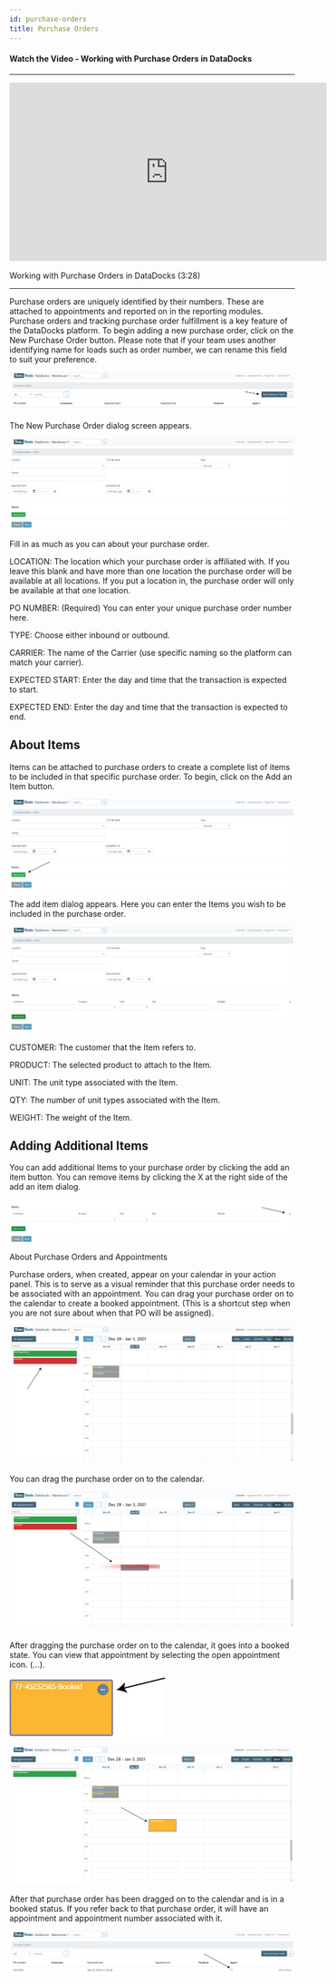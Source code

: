```yaml
---
id: purchase-orders
title: Purchase Orders
---
```


#### Watch the Video - Working with Purchase Orders in DataDocks

***
<p align="center"><iframe width="560" height="315" src="https://www.youtube.com/embed/D3PnKME17fY" frameborder="0" allow="accelerometer; autoplay; clipboard-write; encrypted-media; gyroscope; picture-in-picture" allowfullscreen></iframe></p>

Working with Purchase Orders in DataDocks (3:28)
***

Purchase orders are uniquely identified by their numbers. These are attached to appointments and reported on in the reporting modules. Purchase orders and tracking purchase order fulfillment is a key feature of the DataDocks platform. To begin adding a new purchase order, click on the New Purchase Order button. Please note that if your team uses another identifying name for loads such as order number, we can rename this field to suit your preference.

![Main View](/img/docs/advanced/purchase-orders/main.jpg)

The New Purchase Order dialog screen appears. 

![New Purchase Order](/img/docs/advanced/purchase-orders/new-po-dialog.jpg)

Fill in as much as you can about your purchase order. 

LOCATION: The location which your purchase order is affiliated with. If you leave this blank and have more than one location the purchase order will be available at all locations. If you put a location in, the purchase order will only be available at that one location.

PO NUMBER: (Required) You can enter your unique purchase order number here. 

TYPE: Choose either inbound or outbound.

CARRIER: The name of the Carrier (use specific naming so the platform can match your carrier).

EXPECTED START: Enter the day and time that the transaction is expected to start. 

EXPECTED END: Enter the day and time that the transaction is expected to end.

## About Items

Items can be attached to purchase orders to create a complete list of items to be included in that specific purchase order. To begin, click on the Add an Item button. 

![Add an Item](/img/docs/advanced/purchase-orders/add-item.jpg)

The add item dialog appears. Here you can enter the Items you wish to be included in the purchase order. 

![Add Item Dialog Screen](/img/docs/advanced/purchase-orders/add-new-item-dialog.jpg)

CUSTOMER: The customer that the Item refers to.

PRODUCT: The selected product to attach to the Item.

UNIT: The unit type associated with the Item.

QTY: The number of unit types associated with the Item.

WEIGHT: The weight of the Item.

## Adding Additional Items

You can add additional Items to your purchase order by clicking the add an item button. You can remove items by clicking the X at the right side of the add an item dialog.  

![Remove Item](/img/docs/advanced/purchase-orders/remove-item.jpg)

About Purchase Orders and Appointments

Purchase orders, when created, appear on your calendar in your action panel. This is to serve as a visual reminder that this purchase order needs to be associated with an appointment. You can drag your purchase order on to the calendar to create a booked appointment. (This is a shortcut step when you are not sure about when that PO will be assigned).

![Calendar View](/img/docs/advanced/purchase-orders/cal-view.jpg)

You can drag the purchase order on to the calendar.

![Drag and Drop PO](/img/docs/advanced/purchase-orders/drag-po.jpg)

After dragging the purchase order on to the calendar, it goes into a booked state. You can view that appointment by selecting the open appointment icon. (…). 

![Edit Booked Appointment](/img/docs/advanced/purchase-orders/edit-booked-appt-small-box.jpg)

![Edit Appointment](/img/docs/advanced/purchase-orders/edit-appt.jpg)

After that purchase order has been dragged on to the calendar and is in a booked status. If you refer back to that purchase order, it will have an appointment and appointment number associated with it. 

![Purchase Orders Number](/img/docs/advanced/purchase-orders/appt-assoc-number.jpg)












